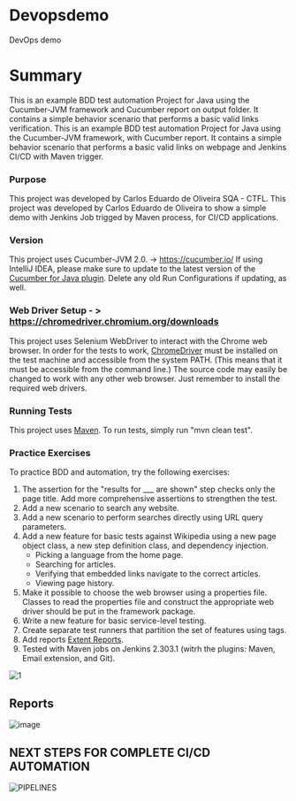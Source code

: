# Devopsdemo
DevOps demo


# Summary
This is an example BDD test automation Project for Java using the Cucumber-JVM framework and Cucumber report on output folder.
It contains a simple behavior scenario that performs a basic valid links verification.
This is an example BDD test automation Project for Java using the Cucumber-JVM framework, with Cucumber report.
It contains a simple behavior scenario that performs a basic valid links on webpage and Jenkins CI/CD with Maven trigger.

### Purpose
This project was developed by Carlos Eduardo de Oliveira SQA - CTFL.
This project was developed by Carlos Eduardo de Oliveira to show a simple demo with Jenkins Job trigged by Maven process, for CI/CD applications.

### Version
This project uses Cucumber-JVM 2.0.  -> https://cucumber.io/
If using IntelliJ IDEA, please make sure to update to the latest version of the
[Cucumber for Java plugin](https://plugins.jetbrains.com/plugin/7212-cucumber-for-java).
Delete any old Run Configurations if updating, as well.
### Web Driver Setup - > https://chromedriver.chromium.org/downloads
This project uses Selenium WebDriver to interact with the Chrome web browser.
In order for the tests to work, [ChromeDriver](https://sites.google.com/a/chromium.org/chromedriver/)
must be installed on the test machine and accessible from the system PATH.
(This means that it must be accessible from the command line.)
The source code may easily be changed to work with any other web browser.
Just remember to install the required web drivers.
### Running Tests
This project uses [Maven](https://maven.apache.org/).
To run tests, simply run "mvn clean test".
### Practice Exercises
To practice BDD and automation, try the following exercises:
1. The assertion for the "results for ___ are shown" step checks only the page title.
   Add more comprehensive assertions to strengthen the test.
2. Add a new scenario to search any website.
3. Add a new scenario to perform searches directly using URL query parameters.
4. Add a new feature for basic tests against Wikipedia using a new page object class,
   a new step definition class, and dependency injection.
   * Picking a language from the home page.
   * Searching for articles.
   * Verifying that embedded links navigate to the correct articles.
   * Viewing page history.
5. Make it possible to choose the web browser using a properties file.
   Classes to read the properties file and construct the appropriate web driver
   should be put in the framework package.
6. Write a new feature for basic service-level testing.
7. Create separate test runners that partition the set of features using tags.
8. Add reports [Extent Reports](http://extentreports.com/).
9. Tested with Maven jobs on Jenkins 2.303.1 (witrh the plugins: Maven, Email extension, and Git).

![1](https://user-images.githubusercontent.com/33332202/132147421-3462d342-8163-490a-9c75-45d961be150a.PNG)

Reports
-------------------------
![image](https://user-images.githubusercontent.com/33332202/132152161-35dcb9f3-6d36-47d5-a7d6-26b1e3f6993b.png)


NEXT STEPS FOR COMPLETE CI/CD AUTOMATION
-----------------------------------------------------------------------------------------------------------------
![PIPELINES](https://user-images.githubusercontent.com/33332202/144241965-89fe6d0c-65be-4bb5-b54f-cc022ea7330d.png)

